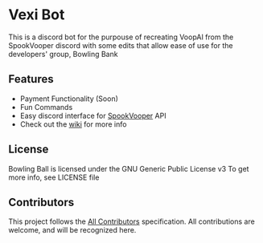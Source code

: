 # Vexi Bot

This is a discord bot for the purpouse of recreating VoopAI from the SpookVooper discord with some edits that allow ease of use for the developers' group, Bowling Bank

## Features
* Payment Functionality (Soon)
* Fun Commands
* Easy discord interface for [SpookVooper](spookvooper.com) API
* Check out the [wiki](https://git.imbl.me/brendanlane/bowling-ball/-/wikis/home) for more info

## License
Bowling Ball is licensed under the GNU Generic Public License v3
To get more info, see LICENSE file

## Contributors
This project follows the [All Contributors](https://github.com/all-contributors/all-contributors) specification. All contributions are welcome, and will be recognized here.
